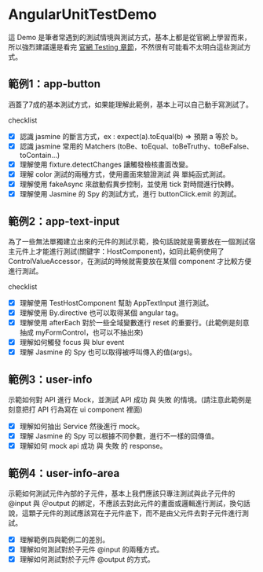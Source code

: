 # AngularUnitTestDemo

這 Demo 是筆者常遇到的測試情境與測試方式，基本上都是從官網上學習而來，所以強烈建議還是看完 [官網 Testing 章節](https://angular.io/guide/testing)，不然很有可能看不太明白這些測試方式。


## 範例1：app-button

涵蓋了7成的基本測試方式，如果能理解此範例，基本上可以自己動手寫測試了。

checklist

- [x] 認識 jasmine 的斷言方式，ex : expect(a).toEqual(b) => 預期 a 等於 b。
- [x] 認識 jasmine 常用的 Matchers (toBe、toEqual、toBeTruthy、toBeFalse、toContain...)
- [x] 理解使用 fixture.detectChanges 讓觸發檢核畫面改變。
- [x] 理解 color 測試的兩種方式，使用畫面來驗證測試 與 單純函式測試。
- [x] 理解使用 fakeAsync 來啟動假異步控制，並使用 tick 對時間進行快轉。
- [x] 理解使用 Jasmine 的 Spy 的測試方式，進行 buttonClick.emit 的測試。

## 範例2：app-text-input

為了一些無法單獨建立出來的元件的測試示範，換句話說就是需要放在一個測試宿主元件上才能進行測試(關鍵字：HostComponent)，如同此範例使用了 ControlValueAccessor，在測試的時候就需要放在某個 component 才比較方便進行測試。

checklist

- [x] 理解使用 TestHostComponent 幫助 AppTextInput 進行測試。
- [x] 理解使用 By.directive 也可以取得某個 angular tag。
- [x] 理解使用 afterEach 對於一些全域變數進行 reset 的重要行。(此範例是刻意抽成 myFormControl，也可以不抽出來)
- [x] 理解如何觸發 focus 與 blur event
- [x] 理解 Jasmine 的 Spy 也可以取得被呼叫傳入的值(args)。

## 範例3：user-info

示範如何對 API 進行 Mock，並測試 API 成功 與 失敗 的情境。(請注意此範例是刻意把打 API 行為寫在 ui component 裡面)

- [x] 理解如何抽出 Service 然後進行 mock。
- [x] 理解 Jasmine 的 Spy 可以根據不同參數，進行不一樣的回傳值。
- [x] 理解如何 mock api 成功 與 失敗 的 response。

## 範例4：user-info-area

示範如何測試元件內部的子元件，基本上我們應該只專注測試與此子元件的 @input 與 ＠output 的綁定，不應該去對此元件的畫面或邏輯進行測試，換句話說，這顆子元件的測試應該寫在子元件底下，而不是由父元件去對子元件進行測試。

- [x] 理解範例四與範例二的差別。
- [x] 理解如何測試對於子元件 @input 的兩種方式。
- [x] 理解如何測試對於子元件 @output 的方式。
